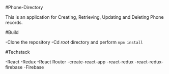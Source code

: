 #Phone-Directory

This is an application for Creating, Retrieving, Updating and Deleting Phone records.

#Build

-Clone the repository
-Cd *root* directory and perform `npm install`

#Techstack

-React
-Redux
-React Router
-create-react-app
-react-redux
-react-redux-firebase
-Firebase

